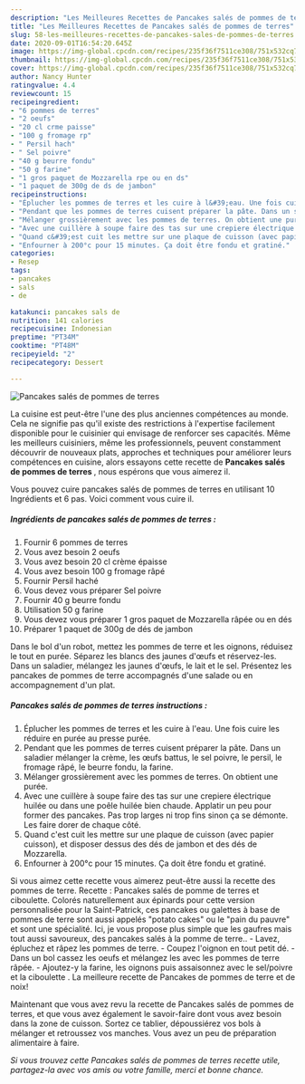 ```yaml
---
description: "Les Meilleures Recettes de Pancakes salés de pommes de terres"
title: "Les Meilleures Recettes de Pancakes salés de pommes de terres"
slug: 58-les-meilleures-recettes-de-pancakes-sales-de-pommes-de-terres
date: 2020-09-01T16:54:20.645Z
image: https://img-global.cpcdn.com/recipes/235f36f7511ce308/751x532cq70/pancakes-sales-de-pommes-de-terres-photo-principale-de-la-recette.jpg
thumbnail: https://img-global.cpcdn.com/recipes/235f36f7511ce308/751x532cq70/pancakes-sales-de-pommes-de-terres-photo-principale-de-la-recette.jpg
cover: https://img-global.cpcdn.com/recipes/235f36f7511ce308/751x532cq70/pancakes-sales-de-pommes-de-terres-photo-principale-de-la-recette.jpg
author: Nancy Hunter
ratingvalue: 4.4
reviewcount: 15
recipeingredient:
- "6 pommes de terres"
- "2 oeufs"
- "20 cl crme paisse"
- "100 g fromage rp"
- " Persil hach"
- " Sel poivre"
- "40 g beurre fondu"
- "50 g farine"
- "1 gros paquet de Mozzarella rpe ou en ds"
- "1 paquet de 300g de ds de jambon"
recipeinstructions:
- "Éplucher les pommes de terres et les cuire à l&#39;eau. Une fois cuire les réduire en purée au presse purée."
- "Pendant que les pommes de terres cuisent préparer la pâte. Dans un saladier mélanger la crème, les œufs battus, le sel poivre, le persil, le fromage râpé, le beurre fondu, la farine."
- "Mélanger grossièrement avec les pommes de terres. On obtient une purée."
- "Avec une cuillère à soupe faire des tas sur une crepiere électrique huilée ou dans une poêle huilée bien chaude. Applatir un peu pour former des pancakes. Pas trop larges ni trop fins sinon ça se démonte. Les faire dorer de chaque côté."
- "Quand c&#39;est cuit les mettre sur une plaque de cuisson (avec papier cuisson), et disposer dessus des dés de jambon et des dés de Mozzarella."
- "Enfourner à 200°c pour 15 minutes. Ça doit être fondu et gratiné."
categories:
- Resep
tags:
- pancakes
- sals
- de

katakunci: pancakes sals de 
nutrition: 141 calories
recipecuisine: Indonesian
preptime: "PT34M"
cooktime: "PT48M"
recipeyield: "2"
recipecategory: Dessert

---
```



![Pancakes salés de pommes de terres](https://img-global.cpcdn.com/recipes/235f36f7511ce308/751x532cq70/pancakes-sales-de-pommes-de-terres-photo-principale-de-la-recette.jpg)

La cuisine est peut-être l'une des plus anciennes compétences au monde. Cela ne signifie pas qu'il existe des restrictions à l'expertise facilement disponible pour le cuisinier qui envisage de renforcer ses capacités. Même les meilleurs cuisiniers, même les professionnels, peuvent constamment découvrir de nouveaux plats, approches et techniques pour améliorer leurs compétences en cuisine, alors essayons cette recette de <strong> Pancakes salés de pommes de terres </strong>, nous espérons que vous aimerez il.

<!--inarticleads1-->

Vous pouvez cuire pancakes salés de pommes de terres en utilisant 10 Ingrédients et 6 pas. Voici comment vous cuire il.

##### Ingrédients de pancakes salés de pommes de terres :

1. Fournir 6 pommes de terres
1. Vous avez besoin 2 oeufs
1. Vous avez besoin 20 cl crème épaisse
1. Vous avez besoin 100 g fromage râpé
1. Fournir  Persil haché
1. Vous devez vous préparer  Sel poivre
1. Fournir 40 g beurre fondu
1. Utilisation 50 g farine
1. Vous devez vous préparer 1 gros paquet de Mozzarella râpée ou en dés
1. Préparer 1 paquet de 300g de dés de jambon


Dans le bol d&#39;un robot, mettez les pommes de terre et les oignons, réduisez le tout en purée. Séparez les blancs des jaunes d&#39;œufs et réservez-les. Dans un saladier, mélangez les jaunes d&#39;œufs, le lait et le sel. Présentez les pancakes de pommes de terre accompagnés d&#39;une salade ou en accompagnement d&#39;un plat. 

<!--inarticleads2-->

##### Pancakes salés de pommes de terres instructions :

1. Éplucher les pommes de terres et les cuire à l&#39;eau. Une fois cuire les réduire en purée au presse purée.
1. Pendant que les pommes de terres cuisent préparer la pâte. Dans un saladier mélanger la crème, les œufs battus, le sel poivre, le persil, le fromage râpé, le beurre fondu, la farine.
1. Mélanger grossièrement avec les pommes de terres. On obtient une purée.
1. Avec une cuillère à soupe faire des tas sur une crepiere électrique huilée ou dans une poêle huilée bien chaude. Applatir un peu pour former des pancakes. Pas trop larges ni trop fins sinon ça se démonte. Les faire dorer de chaque côté.
1. Quand c&#39;est cuit les mettre sur une plaque de cuisson (avec papier cuisson), et disposer dessus des dés de jambon et des dés de Mozzarella.
1. Enfourner à 200°c pour 15 minutes. Ça doit être fondu et gratiné.


Si vous aimez cette recette vous aimerez peut-être aussi la recette des pommes de terre. Recette : Pancakes salés de pomme de terres et ciboulette. Colorés naturellement aux épinards pour cette version personnalisée pour la Saint-Patrick, ces pancakes ou galettes à base de pommes de terre sont aussi appelés &#34;potato cakes&#34; ou le &#34;pain du pauvre&#34; et sont une spécialité. Ici, je vous propose plus simple que les gaufres mais tout aussi savoureux, des pancakes salés à la pomme de terre.. - Lavez, épluchez et râpez les pommes de terre. - Coupez l&#39;oignon en tout petit dé. - Dans un bol cassez les oeufs et mélangez les avec les pommes de terre râpée. - Ajoutez-y la farine, les oignons puis assaisonnez avec le sel/poivre et la ciboulette . La meilleure recette de Pancakes de pommes de terre et de noix! 

<!--inarticleads1-->

<p>
Maintenant que vous avez revu la recette de Pancakes salés de pommes de terres, et que vous avez également le savoir-faire dont vous avez besoin dans la zone de cuisson. Sortez ce tablier, dépoussiérez vos bols à mélanger et retroussez vos manches. Vous avez un peu de préparation alimentaire à faire.
</p>

<p>
<i>Si vous trouvez cette Pancakes salés de pommes de terres recette utile, partagez-la avec vos amis ou votre famille, merci et bonne chance.</i>
</p>
